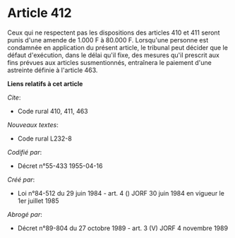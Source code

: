 # Article 412

Ceux qui ne respectent pas les dispositions des articles 410 et 411 seront punis d'une amende de 1.000 F à 80.000 F.
Lorsqu'une personne est condamnée en application du présent article, le tribunal peut décider que le défaut d'exécution, dans
le délai qu'il fixe, des mesures qu'il prescrit aux fins prévues aux articles susmentionnés, entraînera le paiement d'une
astreinte définie à l'article 463.

**Liens relatifs à cet article**

_Cite_:

  - Code rural 410, 411, 463

_Nouveaux textes_:

  - Code rural L232-8

_Codifié par_:

  - Décret n°55-433 1955-04-16

_Créé par_:

  - Loi n°84-512 du 29 juin 1984 - art. 4 () JORF 30 juin 1984 en vigueur le 1er juillet 1985

_Abrogé par_:

  - Décret n°89-804 du 27 octobre 1989 - art. 3 (V) JORF 4 novembre 1989
